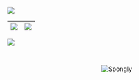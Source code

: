 ![](https://metrics.lecoq.io/Spongly?template=classic&isocalendar=1&achievements=1&base=header%2C%20activity%2C%20community%2C%20repositories%2C%20metadata&base.indepth=false&base.hireable=false&base.skip=false&isocalendar=false&isocalendar.duration=half-year&achievements=false&achievements.threshold=C&achievements.secrets=true&achievements.display=detailed&achievements.limit=0&config.timezone=Asia%2FKathmandu)

|![](https://github-readme-stats.vercel.app/api?username=spongly&&show_icons=true&title_color=ffffff&icon_color=bb2acf&text_color=daf7dc&bg_color=151515)|![](https://github-readme-stats.vercel.app/api/top-langs/?username=spongly&layout=compact&theme=tokyonight&langs_count=10)|
|-|-|

![](https://activity-graph.herokuapp.com/graph?username=spongly&theme=redical)


<br>
<p align="center"><p align="center"> <img src="https://komarev.com/ghpvc/?username=Spongly" alt="Spongly"/> </p>  </p>
<br>
